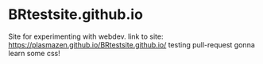# BRtestsite.github.io
Site for experimenting with webdev.
link to site: 
https://plasmazen.github.io/BRtestsite.github.io/
testing pull-request
gonna learn some css!
